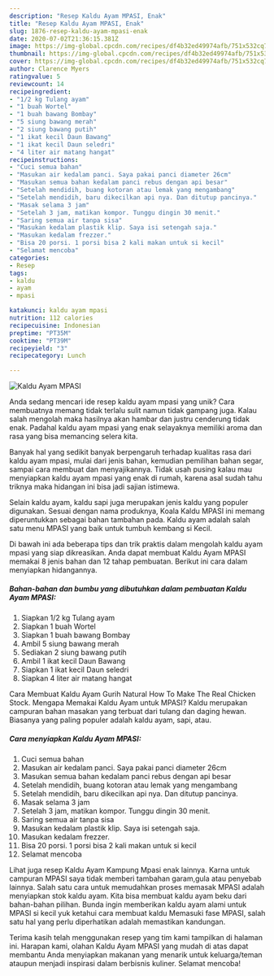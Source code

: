 ```yaml
---
description: "Resep Kaldu Ayam MPASI, Enak"
title: "Resep Kaldu Ayam MPASI, Enak"
slug: 1876-resep-kaldu-ayam-mpasi-enak
date: 2020-07-02T21:36:15.381Z
image: https://img-global.cpcdn.com/recipes/df4b32ed49974afb/751x532cq70/kaldu-ayam-mpasi-foto-resep-utama.jpg
thumbnail: https://img-global.cpcdn.com/recipes/df4b32ed49974afb/751x532cq70/kaldu-ayam-mpasi-foto-resep-utama.jpg
cover: https://img-global.cpcdn.com/recipes/df4b32ed49974afb/751x532cq70/kaldu-ayam-mpasi-foto-resep-utama.jpg
author: Clarence Myers
ratingvalue: 5
reviewcount: 14
recipeingredient:
- "1/2 kg Tulang ayam"
- "1 buah Wortel"
- "1 buah bawang Bombay"
- "5 siung bawang merah"
- "2 siung bawang putih"
- "1 ikat kecil Daun Bawang"
- "1 ikat kecil Daun seledri"
- "4 liter air matang hangat"
recipeinstructions:
- "Cuci semua bahan"
- "Masukan air kedalam panci. Saya pakai panci diameter 26cm"
- "Masukan semua bahan kedalam panci rebus dengan api besar"
- "Setelah mendidih, buang kotoran atau lemak yang mengambang"
- "Setelah mendidih, baru dikecilkan api nya. Dan ditutup pancinya."
- "Masak selama 3 jam"
- "Setelah 3 jam, matikan kompor. Tunggu dingin 30 menit."
- "Saring semua air tanpa sisa"
- "Masukan kedalam plastik klip. Saya isi setengah saja."
- "Masukan kedalam frezzer."
- "Bisa 20 porsi. 1 porsi bisa 2 kali makan untuk si kecil"
- "Selamat mencoba"
categories:
- Resep
tags:
- kaldu
- ayam
- mpasi

katakunci: kaldu ayam mpasi 
nutrition: 112 calories
recipecuisine: Indonesian
preptime: "PT35M"
cooktime: "PT39M"
recipeyield: "3"
recipecategory: Lunch

---
```



![Kaldu Ayam MPASI](https://img-global.cpcdn.com/recipes/df4b32ed49974afb/751x532cq70/kaldu-ayam-mpasi-foto-resep-utama.jpg)

Anda sedang mencari ide resep kaldu ayam mpasi yang unik? Cara membuatnya memang tidak terlalu sulit namun tidak gampang juga. Kalau salah mengolah maka hasilnya akan hambar dan justru cenderung tidak enak. Padahal kaldu ayam mpasi yang enak selayaknya memiliki aroma dan rasa yang bisa memancing selera kita.

Banyak hal yang sedikit banyak berpengaruh terhadap kualitas rasa dari kaldu ayam mpasi, mulai dari jenis bahan, kemudian pemilihan bahan segar, sampai cara membuat dan menyajikannya. Tidak usah pusing kalau mau menyiapkan kaldu ayam mpasi yang enak di rumah, karena asal sudah tahu triknya maka hidangan ini bisa jadi sajian istimewa.

Selain kaldu ayam, kaldu sapi juga merupakan jenis kaldu yang populer digunakan. Sesuai dengan nama produknya, Koala Kaldu MPASI ini memang diperuntukkan sebagai bahan tambahan pada. Kaldu ayam adalah salah satu menu MPASI yang baik untuk tumbuh kembang si Kecil.


Di bawah ini ada beberapa tips dan trik praktis dalam mengolah kaldu ayam mpasi yang siap dikreasikan. Anda dapat membuat Kaldu Ayam MPASI memakai 8 jenis bahan dan 12 tahap pembuatan. Berikut ini cara dalam menyiapkan hidangannya.

<!--inarticleads1-->

##### Bahan-bahan dan bumbu yang dibutuhkan dalam pembuatan Kaldu Ayam MPASI:

1. Siapkan 1/2 kg Tulang ayam
1. Siapkan 1 buah Wortel
1. Siapkan 1 buah bawang Bombay
1. Ambil 5 siung bawang merah
1. Sediakan 2 siung bawang putih
1. Ambil 1 ikat kecil Daun Bawang
1. Siapkan 1 ikat kecil Daun seledri
1. Siapkan 4 liter air matang hangat


Cara Membuat Kaldu Ayam Gurih Natural How To Make The Real Chicken Stock. Mengapa Memakai Kaldu Ayam untuk MPASI? Kaldu merupakan campuran bahan masakan yang terbuat dari tulang dan daging hewan. Biasanya yang paling populer adalah kaldu ayam, sapi, atau. 

<!--inarticleads2-->

##### Cara menyiapkan Kaldu Ayam MPASI:

1. Cuci semua bahan
1. Masukan air kedalam panci. Saya pakai panci diameter 26cm
1. Masukan semua bahan kedalam panci rebus dengan api besar
1. Setelah mendidih, buang kotoran atau lemak yang mengambang
1. Setelah mendidih, baru dikecilkan api nya. Dan ditutup pancinya.
1. Masak selama 3 jam
1. Setelah 3 jam, matikan kompor. Tunggu dingin 30 menit.
1. Saring semua air tanpa sisa
1. Masukan kedalam plastik klip. Saya isi setengah saja.
1. Masukan kedalam frezzer.
1. Bisa 20 porsi. 1 porsi bisa 2 kali makan untuk si kecil
1. Selamat mencoba


Lihat juga resep Kaldu Ayam Kampung Mpasi enak lainnya. Karna untuk campuran MPASI saya tidak memberi tambahan garam,gula atau penyebab lainnya. Salah satu cara untuk memudahkan proses memasak MPASI adalah menyiapkan stok kaldu ayam. Kita bisa membuat kaldu ayam beku dari bahan-bahan pilihan. Bunda ingin memberikan kaldu ayam alami untuk MPASI si kecil yuk ketahui cara membuat kaldu Memasuki fase MPASI, salah satu hal yang perlu diperhatikan adalah memastikan kandungan. 

Terima kasih telah menggunakan resep yang tim kami tampilkan di halaman ini. Harapan kami, olahan Kaldu Ayam MPASI yang mudah di atas dapat membantu Anda menyiapkan makanan yang menarik untuk keluarga/teman ataupun menjadi inspirasi dalam berbisnis kuliner. Selamat mencoba!
